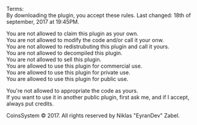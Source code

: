 Terms:  
By downloading the plugin, you accept these rules. Last changed: 18th of september, 2017 at 19:45PM.  

You are not allowed to claim this plugin as your own.  
You are not allowed to modify the code and/or call it your onw.  
You are not allowed to redistrubuting this plugin and call it yours.  
You are not allowed to decompiled this plugin.  
You are not allowed to sell this plugin.  
You are allowed to use this plugin for commercial use.  
You are allowed to use this plugin for private use.  
You are allowed to use this plugin for public use.  
  
You're not allowed to appropriate the code as yours.  
If you want to use it in another public plugin, first ask me, and if I accept, always put credits.  
  
CoinsSystem © 2017. All rights reserved by Niklas "EyranDev" Zabel.  

